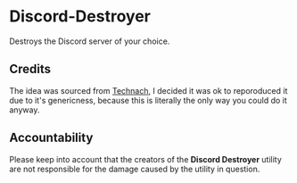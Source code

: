 # Discord-Destroyer

Destroys the Discord server of your choice.

## Credits

The idea was sourced from [Technach](https://github.com/technach), I decided it was ok to reporoduced it due to it's genericness, because this is literally the only way you could do it anyway. 

## Accountability

Please keep into account that the creators of the **Discord Destroyer** utility are not responsible for the damage caused by the utility in question.
